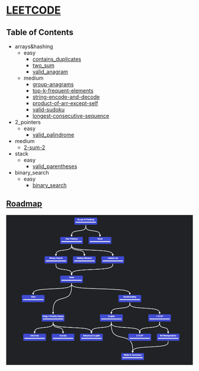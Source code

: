 # [LEETCODE](https://leetcode.com/)

## Table of Contents

- arrays&hashing
  - easy
    - [contains_duplicates](arrays&hashing/easy/contains_duplicates.ipynb)
    - [two_sum](arrays&hashing/easy/two_sum.ipynb)
    - [valid_anagram](arrays&hashing/easy/valid_anagram.ipynb)
  - medium
    - [group-anagrams](arrays&hashing/medium/group-anagrams.ipynb)
    - [top-k-frequent-elements](arrays&hashing/medium/top-k-frequent-elements.ipynb)
    - [string-encode-and-decode](arrays&hashing/medium/string-encode-and-decode.ipynb)
    - [product-of-arr-except-self](arrays&hashing/medium/product-of-arr-except-self.ipynb)
    - [valid-sudoku](arrays&hashing/medium/valid-sudoku.ipynb)
    - [longest-consecutive-sequence](arrays&hashing/medium/longest-consecutive-sequence.ipynb)
- 2_pointers
  - easy
    - [valid_palindrome](2_pointers/easy/valid_palindrome.ipynb)
- medium
  - [2-sum-2](2_pointers/medium/2-sum-2.ipynb)
- stack
  - easy
    - [valid_parentheses](stack/easy/valid_parentheses.ipynb)
- binary_search
  - easy
    - [binary_search](binary_search/easy/binary_search.ipynb)

## [Roadmap](https://neetcode.io/roadmap)

![image](assets/roadmap.png)
